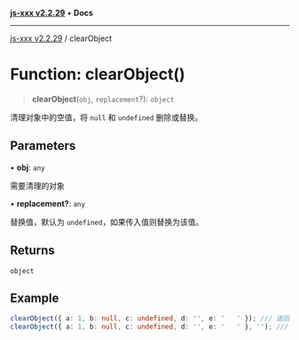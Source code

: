 [**js-xxx v2.2.29**](../README.md) • **Docs**

***

[js-xxx v2.2.29](../README.md) / clearObject

# Function: clearObject()

> **clearObject**(`obj`, `replacement`?): `object`

清理对象中的空值，将 `null` 和 `undefined` 删除或替换。

## Parameters

• **obj**: `any`

需要清理的对象

• **replacement?**: `any`

替换值，默认为 `undefined`，如果传入值则替换为该值。

## Returns

`object`

## Example

```ts
clearObject({ a: 1, b: null, c: undefined, d: '', e: '   ' }); /// 返回: { a: 1 }
clearObject({ a: 1, b: null, c: undefined, d: '', e: '   ' }, ''); /// 返回: { a: 1, b: '', c: '', d: '', e: '' }
```
